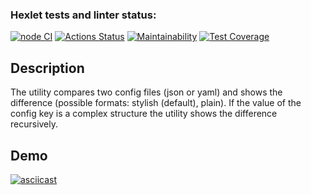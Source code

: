 ### Hexlet tests and linter status:
[![node CI](https://github.com/zhenia-chugaev/gendiff/actions/workflows/node-ci.yml/badge.svg)](https://github.com/zhenia-chugaev/gendiff/actions/workflows/node-ci.yml)
[![Actions Status](https://github.com/anorone/frontend-project-lvl2/workflows/hexlet-check/badge.svg)](https://github.com/anorone/frontend-project-lvl2/actions/workflows/hexlet-check.yml)
[![Maintainability](https://api.codeclimate.com/v1/badges/6d0d6094b7fd5450c2be/maintainability)](https://codeclimate.com/github/zhenia-chugaev/gendiff/maintainability)
[![Test Coverage](https://api.codeclimate.com/v1/badges/6d0d6094b7fd5450c2be/test_coverage)](https://codeclimate.com/github/zhenia-chugaev/gendiff/test_coverage)

## Description
The utility compares two config files (json or yaml) and shows the difference (possible formats: stylish (default), plain). If the value of the config key is a complex structure the utility shows the difference recursively.

## Demo
[![asciicast](https://asciinema.org/a/515427.svg)](https://asciinema.org/a/515427)
